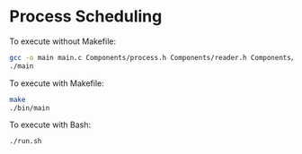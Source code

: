 # Process Scheduling

To execute without Makefile:

```bash
gcc -o main main.c Components/process.h Components/reader.h Components/fcfs.h
./main
```

To execute with Makefile:

```bash
make
./bin/main
```

To execute with Bash:

```bash
./run.sh
```

